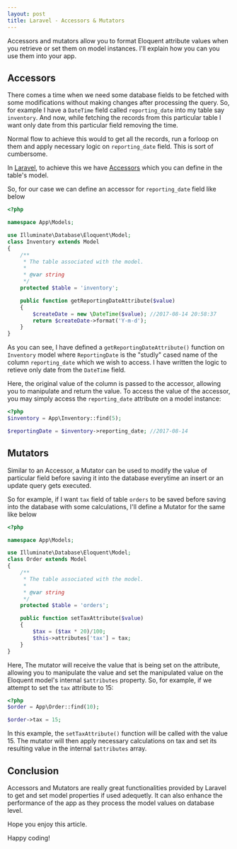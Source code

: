 ```yaml
---
layout: post
title: Laravel - Accessors & Mutators
---
```


Accessors and mutators allow you to format Eloquent attribute values when you retrieve or set them on model instances. I'll explain how you can you use them into your app.

## Accessors

There comes a time when we need some database fields to be fetched with some modifications without making changes after processing the query. So, for example I have a `DateTime` field called `reporting_date` into my table say `inventory`. And now, while fetching the records from this particular table I want only date from this particular field removing the time. 

Normal flow to achieve this would to get all the records, run a forloop on them and apply necessary logic on `reporting_date` field. This is sort of cumbersome.

In [Laravel](https://laravel.com), to achieve this we have [Accessors](https://laravel.com/docs/5.4/eloquent-mutators#accessors-and-mutators) which you can define in the table's model.

So, for our case we can define an accessor for `reporting_date` field like below

```php
<?php

namespace App\Models;

use Illuminate\Database\Eloquent\Model;
class Inventory extends Model
{
    /**
     * The table associated with the model.
     *
     * @var string
     */
    protected $table = 'inventory';

    public function getReportingDateAttribute($value)
    {
        $createDate = new \DateTime($value); //2017-08-14 20:58:37
        return $createDate->format('Y-m-d');
    }
}

``` 

As you can see, I have defined a `getReportingDateAttribute()` function on `Inventory` model where `ReportingDate` is the "studly" cased name of the column `reporting_date` which we wish to access. I have written the logic to retieve only date from the `DateTime` field.

Here, the original value of the column is passed to the accessor, allowing you to manipulate and return the value. To access the value of the accessor, you may simply access the `reporting_date` attribute on a model instance:

```php
<?php
$inventory = App\Inventory::find(5);

$reportingDate = $inventory->reporting_date; //2017-08-14
```

## Mutators

Similar to an Accessor, a Mutator can be used to modify the value of particular field before saving it into the database everytime an insert or an update query gets executed.

So for example, if I want `tax` field of table `orders` to be saved before saving into the database with some calculations, I'll define a Mutator for the same like below

```php
<?php

namespace App\Models;

use Illuminate\Database\Eloquent\Model;
class Order extends Model
{
    /**
     * The table associated with the model.
     *
     * @var string
     */
    protected $table = 'orders';

    public function setTaxAttribute($value)
    {
        $tax = ($tax * 20)/100;
        $this->attributes['tax'] = tax;
    }
}
```

Here, The mutator will receive the value that is being set on the attribute, allowing you to manipulate the value and set the manipulated value on the Eloquent model's internal `$attributes` property. So, for example, if we attempt to set the `tax` attribute to 15:

```php
<?php
$order = App\Order::find(10);

$order->tax = 15;
```

In this example, the `setTaxAttribute()` function will be called with the value 15. The mutator will then apply necessary calculations on tax and set its resulting value in the internal `$attributes` array.


## Conclusion

Accessors and Mutators are really great functionalities provided by Laravel to get and set model properties if used adequetly. It can also enhance the performance of the app as they process the model values on database level.

Hope you enjoy this article.

Happy coding!
